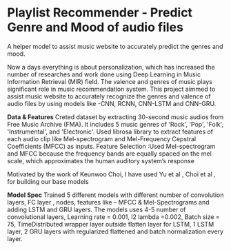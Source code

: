 # Playlist Recommender - Predict Genre and Mood of audio files #
A helper model to assist music website to accurately predict the genres and mood.

Now a days everything is about personalization, which has increased the number of researches and work done using Deep Learning in Music Information Retrieval (MIR) field. 
The valence and genres of music plays significant role  in music recommendation system. This project aimmed to assist music website to accurately recognize the genres and 
valence of audio files by using models like -CNN, RCNN, CNN-LSTM and CNN-GRU. 

**Data & Features**
Creted dataset by extracting 30-second music audios from Free Music Archive (FMA). It includes 5 music genres of 'Rock', 'Pop', 'Folk', 'Instrumental', and 'Electronic'. 
Used librosa library to extract features of each audio clip like Mel-spectrogram and Mel-Frequency Cepstral Coefficients (MFCC) as inputs. 
Feature Selection :Used Mel-spectrogram and MFCC because the frequency bands are equally spaced on the mel scale, which approximates the human auditory system’s response


Motivated by the work of Keunwoo Choi, I have used  Yu et al , Choi et al , for building our base models 

**Model Spec**
Trained 5 different models with different number of convolution layers, FC layer , nodes, features like – MFCC & Mel-Spectrograms and adding LSTM and GRU layers. 
The models uses 4-5 number of convolutional layers, Learning rate = 0.001, l2 lambda =0.002, Batch size = 75, 
TimeDistributed wrapper layer outside flatten layer for LSTM, 1 LSTM layer, 2 GRU layers with regularized flattened and batch normalization every layer. 
